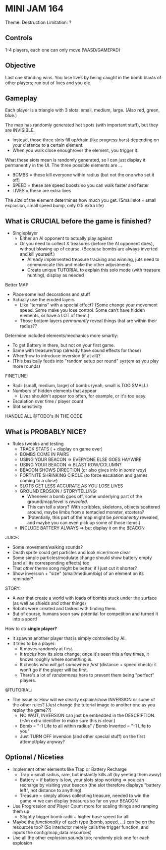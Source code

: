 # MINI JAM 164

Theme: Destruction
Limitation: ?

## Controls

1-4 players, each one can only move (WASD/GAMEPAD)

## Objective

Last one standing wins. You lose lives by being caught in the bomb blasts of other players; run out of lives and you die.

## Gameplay

Each player is a triangle with 3 slots: small, medium, large. (Also red, green, blue.)

The map has randomly generated hot spots (with important stuff), but they are INVISIBLE.

* Instead, those three slots fill up/drain (like progress bars) depending on your distance to a certain element.
* When you walk close enough/over the element, you trigger it.

What these slots mean is randomly generated, so I can just display it permanently in the UI. The three possible elements are ...

* BOMBS = these kill everyone within radius (but not the one who set it off)
* SPEED = these are speed boosts so you can walk faster and faster
* LIVES = these are extra lives

The _size_ of the element determines how much you get. (Small slot = small explosion, small speed bump, only 0.5 extra life)

## What is CRUCIAL before the game is finished?

* Singleplayer
  * Either an AI opponent to actually play against
  * Or you need to collect X treasures (before the AI opponent does), without blowing up of course. (Because bombs are always inverted and kill yourself.)
    * Already implemented treasure tracking and winning, juts need to communicate this and make the other adjustments
    * Create unique TUTORIAL to explain this solo mode (with treasure hunting), display as needed

Better MAP
* Place some leaf decorations and stuff
* Actually use the eroded layers
  * Like "terrains" with a special effect? (Some change your movement speed. Some make you lose control. Some can't have hidden elements, or have a LOT of them.)
  * Those bottom layers _permanently_ reveal things that are within their radius??

Determine included elements/mechanics more smartly:
* To get Battery in there, but not on your first game.
* Same with treasure/trap (already have sound effects for those)
* When/how to introduce inversion (if at all)?
* (This basically feeds into "random setup per round" system as you play more rounds)

FINETUNE:
* Radii (small, medium, large) of bombs (yeah, small is TOO SMALL)
* Numbers of hidden elements that appear
  * Lives shouldn't appear too often, for example, or it's too easy.
* Escalation over time / player count
* Slot sensitivity

HANDLE ALL @TODO's IN THE CODE

## What is PROBABLY NICE?

* Rules tweaks and testing
  * TRACK STATS ( + display on game over)
  * BOMBS COME IN PAIRS
  * USING YOUR BEACON => EVERYONE ELSE GOES HAYWIRE
  * USING YOUR BEACON => BLAST ROW/COLUMN?
  * BEACON SHOWS DIRECTION (or also gives info in _some way_)
  * FORTNITE SHRINKING CIRCLE (to force escalation and games coming to a close)
  * SLOTS GET LESS ACCURATE AS YOU LOSE LIVES
  * GROUND EROSION / STORYTELLING:
    * Whenever a bomb goes off, some underlying part of the ground/map/level is _revealed_. 
    * This can tell a story? With scribbles, skeletons, objects scattered around, maybe limbs from a tentacled monster, etcetera?
    * (Potentially, this part of the map might be _permanently_ revealed, and maybe you can even pick up some of those items.)
  * INCLUDE BATTERY ALWAYS => but display it on the BEACON

JUICE:
* Some movement/walking sounds?
* Death sprite could get particles and look nicer/more clear
* Some simple particles/modulate change should show battery empty (and all its corresponding effects) too
* That _other_ theme song might be better, if I just cut it shorter?
* Show inversion + "size" (small/medium/big) of an element on its reminder?

STORY:
* A war that create a world with loads of bombs stuck under the surface (as well as shields and other things)
* Robots were created and tasked with finding them.
* But of course, humans soon saw potential for competition and turned it into a sport!


How to do **single player?**
* It spawns another player that is simply controlled by AI.
* It tries to be a player:
  * It moves randomly at first.
  * It _tracks_ how its slots change; once it's seen this a few times, it knows roughly where something is.
  * It checks _who will get somewhere first_ (distance + speed check): it won't go if the player will be first.
  * There's a lot of _randomness_ here to prevent them being "perfect" players.


@TUTORIAL:
  * The issue is: How will we clearly explain/show INVERSION or some of the other rules? (Just change the tutorial image to another one as you replay the game??)
    * NO WAIT, INVERSION can just be embedded in the DESCRIPTION. (+An extra identifier to make sure this is clear.)
    * Bomb = "-1 Life to all within radius" / Bomb Inverted = "-1 Life to you"
    * Just TURN OFF inversion (and other special stuff) on the first attempt/play anyway?


## Optional / Niceties

* Implement other elements like Trap or Battery Recharge
  * Trap = small radius, rare, but instantly kills all (by yeeting them away)
  * Battery = if battery is low, your slots stop working => you can recharge by visiting your beacon (the slot therefore displays "battery left", not distance to anything)
  * Treasure = simply allows collecting treasure, needed to win the game => we can display treasures so far on your BEACON 
* Use Progression _and_ Player Count more for scaling things and ramping them up
  * Slightly bigger bomb radii + higher base speed for all
* Maybe the _functionality_ of each type (bomb, speed, ...) can be on the resources too? (So interactor merely calls the trigger function, and inputs the config/map_data resources)
* Use all the other explosion sounds too; randomly pick one for each explosion

